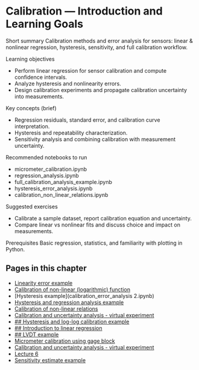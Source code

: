 # Calibration — Introduction and Learning Goals

Short summary
Calibration methods and error analysis for sensors: linear & nonlinear regression, hysteresis, sensitivity, and full calibration workflow.

Learning objectives
- Perform linear regression for sensor calibration and compute confidence intervals.
- Analyze hysteresis and nonlinearity errors.
- Design calibration experiments and propagate calibration uncertainty into measurements.

Key concepts (brief)
- Regression residuals, standard error, and calibration curve interpretation.
- Hysteresis and repeatability characterization.
- Sensitivity analysis and combining calibration with measurement uncertainty.

Recommended notebooks to run
- micrometer_calibration.ipynb
- regression_analysis.ipynb
- full_calibration_analysis_example.ipynb
- hysteresis_error_analysis.ipynb
- calibration_non_linear_relations.ipynb

Suggested exercises
- Calibrate a sample dataset, report calibration equation and uncertainty.
- Compare linear vs nonlinear fits and discuss choice and impact on measurements.

Prerequisites
Basic regression, statistics, and familiarity with plotting in Python.

<!-- AUTOGEN_START -->
## Pages in this chapter

- [Linearity error example](Lineariy_error_example.ipynb)
- [Calibration of non-linear (logarithmic) function](calibration_curve_log_log.ipynb)
- [Hysteresis example](calibration_error_analysis 2.ipynb)
- [Hysteresis and regression analysis example](calibration_error_analysis_pressure.ipynb)
- [Calibration of non-linear relations](calibration_non_linear_relations.ipynb)
- [Calibration and uncertainty analysis - virtual experiment](full_calibration_analysis_example.ipynb)
- [## Hysteresis and log-log calibration example](hysteresis_error_analysis.ipynb)
- [## Introduction to linear regression](introduction_linear_regression.ipynb)
- [## LVDT example](lvdt_calibration_2.ipynb)
- [Micrometer calibration using gage block](micrometer_calibration.ipynb)
- [Calibration and uncertainty analysis - virtual experiment](pressure_calibration_example.ipynb)
- [Lecture 6](regression_analysis.ipynb)
- [Sensitivity estimate example](sensitivity_analysis.ipynb)
<!-- AUTOGEN_END -->
